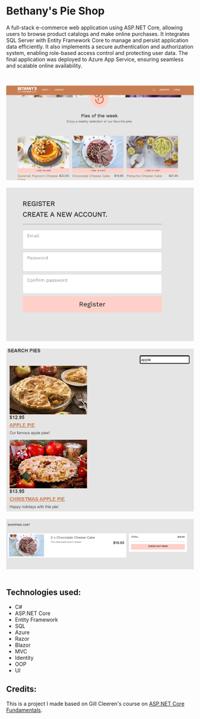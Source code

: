 # Bethany's Pie Shop
A full-stack e-commerce web application using ASP.NET Core, allowing users to browse product catalogs and make online purchases. It integrates SQL Server with Entity Framework Core to manage and persist application data efficiently. It also implements a secure authentication and authorization system, enabling role-based access control and protecting user data. The final application was deployed to Azure App Service, ensuring seamless and scalable online availability.

<br />
<p align="center">
  <img src="./images/main-page.png"/> <br /> <br />
  <img src="./images/account.png"/><br /> <br />
  <img src="./images/search.png"/><br /> <br />
  <img src="./images/checkout.png"/><br /> <br />
</p>

## Technologies used:

* C#
* ASP.NET Core
* Entity Framework
* SQL
* Azure
* Razor
* Blazor
* MVC
* Identity
* OOP
* UI

## Credits:

This is a project I made based on Gill Cleeren's course on [ASP.NET Core Fundamentals](https://app.pluralsight.com/library/courses/asp-dot-net-core-6-fundamentals/transcript).
